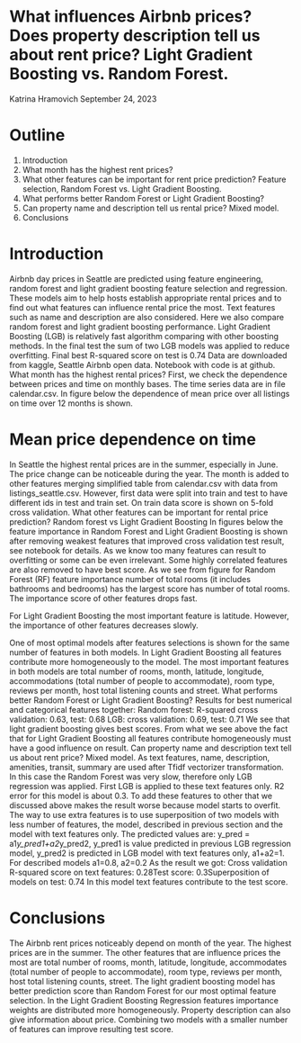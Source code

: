 # What influences Airbnb prices? Does property description tell us about rent price? Light Gradient Boosting vs. Random Forest.
Katrina Hramovich 
September 24, 2023

# Outline
1.	Introduction
2.	What month has the highest rent prices?
3.	What other features can be important for rent price prediction? Feature selection, Random Forest vs. Light Gradient Boosting.
4.	What performs better Random Forest or Light Gradient Boosting?
5.	Can property name and description tell us rental price? Mixed model.
6. Conclusions
   
# Introduction
Airbnb day prices in Seattle are predicted using feature engineering, random forest and light gradient boosting feature selection and regression. These models aim to help hosts establish appropriate rental prices and to find out what features can influence rental price the most. Text features such as name and description are also considered.
Here we also compare random forest and light gradient boosting performance. Light Gradient Boosting (LGB) is relatively fast algorithm comparing with other boosting methods. In the final test the sum of two LGB models was applied to reduce overfitting. Final best R-squared score on test is 0.74
Data are downloaded from kaggle, Seattle Airbnb open data.
Notebook with code is at github.
What month has the highest rental prices?
First, we check the dependence between prices and time on monthly bases. The time series data are in file calendar.csv. In figure below the dependence of mean price over all listings on time over 12 months is shown.
 
# Mean price dependence on time
In Seattle the highest rental prices are in the summer, especially in June. The price change can be noticeable during the year. The month is added to other features merging simplified table from calendar.csv with data from listings_seattle.csv. However, first data were split into train and test to have different ids in test and train set. On train data score is shown on 5-fold cross validation.
What other features can be important for rental price prediction? Random forest vs Light Gradient Boosting
In figures below the feature importance in Random Forest and Light Gradient Boosting is shown after removing weakest features that improved cross validation test result, see notebook for details.
As we know too many features can result to overfitting or some can be even irrelevant. Some highly correlated features are also removed to have best score.
As we see from figure for Random Forest (RF) feature importance number of total rooms (it includes bathrooms and bedrooms) has the largest score has number of total rooms. The importance score of other features drops fast.
 
For Light Gradient Boosting the most important feature is latitude. However, the importance of other features decreases slowly.
 
One of most optimal models after features selections is shown for the same number of features in both models. In Light Gradient Boosting all features contribute more homogeneously to the model.
The most important features in both models are total number of rooms, month, latitude, longitude, accommodations (total number of people to accommodate), room type, reviews per month, host total listening counts and street.
What performs better Random Forest or Light Gradient Boosting?
Results for best numerical and categorical features together:
Random forest: R-squared cross validation: 0.63, test: 0.68
LGB: cross validation: 0.69, test: 0.71
We see that light gradient boosting gives best scores. From what we see above the fact that for Light Gradient Boosting all features contribute homogeneously must have a good influence on result.
Can property name and description text tell us about rent price? Mixed model.
As text features, name, description, amenities, transit, summary are used after Tfidf vectorizer transformation. In this case the Random Forest was very slow, therefore only LGB regression was applied. First LGB is applied to these text features only. R2 error for this model is about 0.3. To add these features to other that we discussed above makes the result worse because model starts to overfit.
The way to use extra features is to use superposition of two models with less number of features, the model, described in previous section and the model with text features only. The predicted values are:
y_pred = a1*y_pred1+a2*y_pred2,
y_pred1 is value predicted in previous LGB regression model, y_pred2 is predicted in LGB model with text features only, a1+a2=1. For described models a1=0.8, a2=0.2
As the result we got:
Cross validation R-squared score on text features: 0.28Test score: 0.3Superposition of models on test: 0.74
In this model text features contribute to the test score.

# Conclusions
The Airbnb rent prices noticeably depend on month of the year. The highest prices are in the summer.
The other features that are influence prices the most are total number of rooms, month, latitude, longitude, accommodates (total number of people to accommodate), room type, reviews per month, host total listening counts, street.
The light gradient boosting model has better prediction score than Random Forest for our most optimal feature selection. In the Light Gradient Boosting Regression features importance weights are distributed more homogeneously.
Property description can also give information about price.
Combining two models with a smaller number of features can improve resulting test score.

